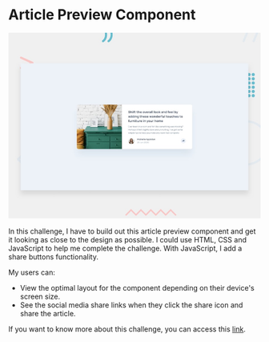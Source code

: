 # Article Preview Component

![](/design/desktop-preview.jpg)

In this challenge, I have to build out this article preview component and get it looking as close to the design as possible. I could use HTML, CSS and JavaScript to help me complete the challenge. With JavaScript, I add a share buttons functionality. 

My users can:

 - View the optimal layout for the component depending on their device's screen size.
 - See the social media share links when they click the share icon and share the article.

If you want to know more about this challenge, you can access this [link](https://www.frontendmentor.io/challenges/article-preview-component-dYBN_pYFT).
